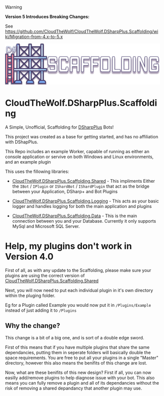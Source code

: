 > [!WARNING]
> **Version 5 Introduces Breaking Changes:**
> 
> See https://github.com/CloudTheWolf/CloudTheWolf.DSharpPlus.Scaffolding/wiki/Migration-from-4.x-to-5.x

![Logo of CloudTheWolf.DSharpPlus.Scaffolding](https://github.com/CloudTheWolf/CloudTheWolf.DSharpPlus.Scaffolding/raw/main/banner.png)

# CloudTheWolf.DSharpPlus.Scaffolding
A Simple, Unofficial, Scaffolding for [DSharpPlus](https://github.com/DSharpPlus/DSharpPlus) Bots!

This project was created as a base for getting started, and has no affiliation with DShapPlus.


This Repo includes an example Worker, capable of running as either an console application or servive on both Windows and Linux environments, and an example plugin

This uses the fillowing libraries:

* [CloudTheWolf.DSharpPlus.Scaffolding.Shared](https://github.com/CloudTheWolf/CloudTheWolf.DSharpPlus.Scaffolding.Shared) - This impliments Either the `IBot` / `IPlugin` or `IShardBot` / `IShardPlugin` that act as the bridge between your Application, DSharp+ and Bot Plugins

* [CloudTheWolf.DSharpPlus.Scaffolding.Logging](https://github.com/CloudTheWolf/CloudTheWolf.DSharpPlus.Scaffolding.Logging) - This acts as your basic logger and handles logging for both the main application and plugins

* [CloudTheWolf.DSharpPlus.Scaffolding.Data](https://github.com/CloudTheWolf/CloudTheWolf.DSharpPlus.Scaffolding.Data) - This is the main connection between you and your Database. Currently it only supports MySql and Microsoft SQL Server.

# Help, my plugins don't work in Version 4.0
First of all, as with any update to the Scaffolding, please make sure your plugins are using the correct version of [CloudTheWolf.DSharpPlus.Scaffolding.Shared](https://github.com/CloudTheWolf/CloudTheWolf.DSharpPlus.Scaffolding.Shared)

Next, you will now need to put each individual plugin in it's own directory within the pluging folder.

Eg for a Plugin called Example you would now put it in `/Plugins/Example` instead of just adding it to `/Plugins`

## Why the change?
This change is a bit of a big one, and is sort of a double edge sword. 

First of this means that if you have multiple plugins that share the same dependancies, putting them in seperate folders will basically double the space requirements. 
You are free to put all your plugins in a single "Master" directory, however this also means the benifits of this change are lost.

Now, what are these benifits of this new design?
First if all, you can now easilly add/remove plugins to help diagnose issue with your bot.
This also means you can fully remove a plugin and all of its dependancies without the risk of removing a shared depandancy that another plugin may use.
